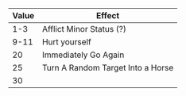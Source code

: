 | Value | Effect                            |
| ----- | --------------------------------- |
| 1-3   | Afflict Minor Status (?)          |
| 9-11  | Hurt yourself                     |
| 20    | Immediately Go Again              |
| 25    | Turn A Random Target Into a Horse |
| 30    |                                   |
